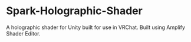# Spark-Holographic-Shader
A holographic shader for Unity built for use in VRChat. Built using Amplify Shader Editor.
